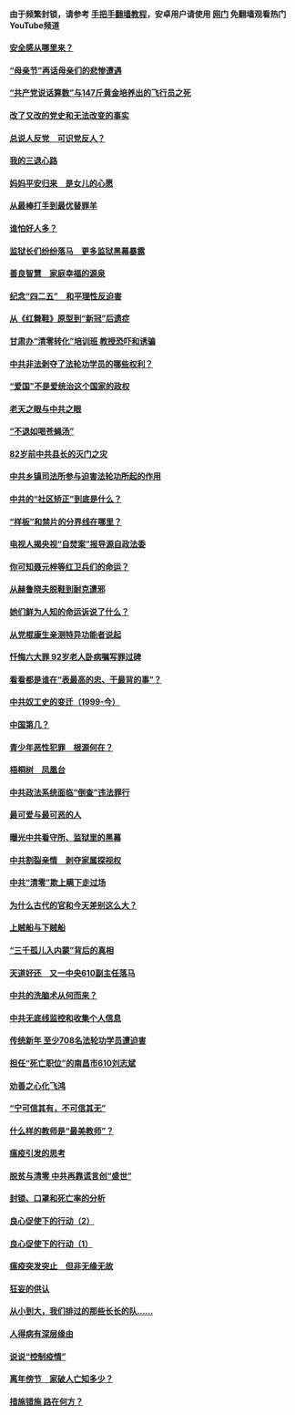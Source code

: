 #### 由于频繁封锁，请参考 [手把手翻墙教程](https://github.com/gfw-breaker/guides/wiki/)，安卓用户请使用 [网门](https://github.com/gfw-breaker/nogfw/blob/master/dl.md?t=05110101) 免翻墙观看热门YouTube频道 

#### [安全感从哪里来？](../pages/19/424336.md?t=05110101) 

#### [“母亲节”再话母亲们的悲惨遭遇](../pages/19/424234.md?t=05110101) 

#### [“共产党说话算数”与147斤黄金培养出的飞行员之死](../pages/19/424115.md?t=05110101) 

#### [改了又改的党史和无法改变的事实](../pages/19/424037.md?t=05110101) 

#### [总说人反党　可识党反人？](../pages/19/423820.md?t=05110101) 

#### [我的三退心路](../pages/19/423876.md?t=05110101) 

#### [妈妈平安归来　是女儿的心愿](../pages/19/423947.md?t=05110101) 

#### [从最棒打手到最优替罪羊](../pages/19/423819.md?t=05110101) 

#### [谁怕好人多？](../pages/19/423774.md?t=05110101) 

#### [监狱长们纷纷落马　更多监狱黑幕暴露](../pages/19/423787.md?t=05110101) 

#### [善良智慧　家庭幸福的源泉](../pages/19/423632.md?t=05110101) 

#### [纪念“四二五”　和平理性反迫害](../pages/19/423660.md?t=05110101) 

#### [从《红舞鞋》原型到“新冠”后遗症](../pages/19/423509.md?t=05110101) 

#### [甘肃办“清零转化”培训班 教授恐吓和诱骗](../pages/19/423498.md?t=05110101) 

#### [中共非法剥夺了法轮功学员的哪些权利？](../pages/19/423392.md?t=05110101) 

#### [“爱国”不是爱统治这个国家的政权](../pages/19/423029.md?t=05110101) 

#### [老天之眼与中共之眼](../pages/19/423378.md?t=05110101) 

#### [“不退如喝苍蝇汤”](../pages/19/423287.md?t=05110101) 

#### [82岁前中共县长的灭门之灾](../pages/19/423055.md?t=05110101) 

#### [中共乡镇司法所参与迫害法轮功所起的作用](../pages/19/423064.md?t=05110101) 

#### [中共的“社区矫正”到底是什么？](../pages/19/422870.md?t=05110101) 

#### [“样板”和禁片的分界线在哪里？](../pages/19/422704.md?t=05110101) 

#### [电视人揭央视“自焚案”报导源自政法委](../pages/19/422770.md?t=05110101) 

#### [你可知聂元梓等红卫兵们的命运？](../pages/19/422848.md?t=05110101) 

#### [从赫鲁晓夫脱鞋到耐克遭邪](../pages/19/422826.md?t=05110101) 

#### [她们鲜为人知的命运诉说了什么？](../pages/19/422754.md?t=05110101) 

#### [从党棍康生亲测特异功能者说起](../pages/19/422657.md?t=05110101) 

#### [忏悔六大罪 92岁老人卧病嘱写罪过碑](../pages/19/422750.md?t=05110101) 

#### [看看都是谁在“表最高的忠、干最背的事”？](../pages/19/422703.md?t=05110101) 

#### [中共奴工史的变迁（1999-今）](../pages/19/422656.md?t=05110101) 

#### [中国第几？](../pages/19/422496.md?t=05110101) 

#### [青少年恶性犯罪　根源何在？](../pages/19/422449.md?t=05110101) 

#### [梧桐树　凤凰台](../pages/19/422442.md?t=05110101) 

#### [中共政法系统面临“倒查”违法罪行](../pages/19/422497.md?t=05110101) 

#### [最可爱与最可恶的人](../pages/19/422448.md?t=05110101) 

#### [曝光中共看守所、监狱里的黑幕](../pages/19/422390.md?t=05110101) 

#### [中共割裂亲情　剥夺家属探视权](../pages/19/422364.md?t=05110101) 

#### [中共“清零”欺上瞒下走过场](../pages/19/422306.md?t=05110101) 

#### [为什么古代的官和今天差别这么大？](../pages/19/422228.md?t=05110101) 

#### [上贼船与下贼船](../pages/19/422276.md?t=05110101) 

#### [“三千孤儿入内蒙”背后的真相](../pages/19/422229.md?t=05110101) 

#### [天道好还　又一中央610副主任落马](../pages/19/422155.md?t=05110101) 

#### [中共的洗脑术从何而来？](../pages/19/422154.md?t=05110101) 

#### [中共无底线监控和收集个人信息](../pages/19/422039.md?t=05110101) 

#### [传统新年 至少708名法轮功学员遭迫害](../pages/19/421946.md?t=05110101) 

#### [担任“死亡职位”的南昌市610刘志斌](../pages/19/421957.md?t=05110101) 

#### [劝善之心化飞鸿](../pages/19/421164.md?t=05110101) 

#### [“宁可信其有，不可信其无”](../pages/19/421691.md?t=05110101) 

#### [什么样的教师是“最美教师”？](../pages/19/421755.md?t=05110101) 

#### [瘟疫引发的思考](../pages/19/421594.md?t=05110101) 

#### [脱贫与清零 中共再靠谎言创“盛世”](../pages/19/421590.md?t=05110101) 

#### [封锁、口罩和死亡率的分析](../pages/19/421495.md?t=05110101) 

#### [良心促使下的行动（2）](../pages/19/421361.md?t=05110101) 

#### [良心促使下的行动（1）](../pages/19/421302.md?t=05110101) 

#### [瘟疫突发突止　但非无缘无故](../pages/19/421281.md?t=05110101) 

#### [狂妄的供认](../pages/19/421199.md?t=05110101) 

#### [从小到大，我们排过的那些长长的队……](../pages/19/421243.md?t=05110101) 

#### [人得病有深层缘由](../pages/19/420864.md?t=05110101) 

#### [说说“控制疫情”](../pages/19/420831.md?t=05110101) 

#### [离年傍节　家破人亡知多少？](../pages/19/420563.md?t=05110101) 

#### [措施错施  路在何方？](../pages/19/420076.md?t=05110101) 

